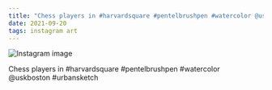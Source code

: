 ```yaml
---
title: "Chess players in #harvardsquare #pentelbrushpen #watercolor @uskboston #urbansketch"
date: 2021-09-20
tags: instagram art
---
```


![Instagram image](/media/242297774_409093017464596_8637634773291340303_n_18178079272149234.jpg)

Chess players in #harvardsquare #pentelbrushpen #watercolor @uskboston #urbansketch

